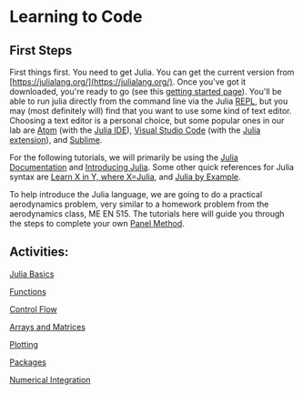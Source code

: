 # Learning to Code

## First Steps

First things first. You need to get Julia. You can get the current version from [https://julialang.org/](https://julialang.org/). Once you've got it downloaded, you're ready to go (see this [getting started page](https://en.wikibooks.org/wiki/Introducing_Julia/Getting_started)).  You'll be able to run julia directly from the command line via the Julia [REPL](https://en.wikibooks.org/wiki/Introducing_Julia/The_REPL), but you may (most definitely will) find that you want to use some kind of text editor. Choosing a text editor is a personal choice, but some popular ones in our lab are [Atom](https://atom.io/) (with the [Julia IDE](http://junolab.org/)), [Visual Studio Code](https://code.visualstudio.com/) (with the [Julia extension](https://marketplace.visualstudio.com/items?itemName=julialang.language-julia)), and [Sublime](https://github.com/PetrKryslUCSD/HowToUseJuliaWithSublimeText3/blob/master/How-to-use-Julia-with-Sublime-Text-3.md).

For the following tutorials, we will primarily be using the [Julia Documentation](https://docs.julialang.org/en/v1/) and [Introducing Julia](https://en.wikibooks.org/wiki/Introducing_Julia). Some other quick references for Julia syntax are [Learn X in Y, where X=Julia](https://learnxinyminutes.com/docs/julia/), and [Julia by Example](https://juliabyexample.helpmanual.io/).

To help introduce the Julia language, we are going to do a practical aerodynamics problem, very similar to a homework problem from the aerodynamics class, ME EN 515. The tutorials here will guide you through the steps to complete your own [Panel Method](http://flowlab.groups.et.byu.net/me515/slides/9-panel.pdf).

## Activities:
[Julia Basics](latex/basics.pdf)

[Functions](latex/functions.pdf)

[Control Flow](latex/controlflow.pdf)

[Arrays and Matrices](latex/arrays.pdf)

[Plotting](latex/plotting.pdf)

[Packages](packages.md)

[Numerical Integration](integration.md)
